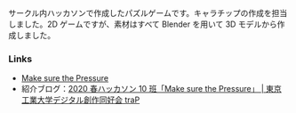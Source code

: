 <!-- markdownlint-disable-file MD041 -->

サークル内ハッカソンで作成したパズルゲームです。キャラチップの作成を担当しました。2D ゲームですが、素材はすべて Blender を用いて 3D モデルから作成しました。

### Links

- [Make sure the Pressure](https://hackathon_20spring_team_10.trap.show/pressure-pazzle/)
- 紹介ブログ：[2020 春ハッカソン 10 班「Make sure the Pressure」 | 東京工業大学デジタル創作同好会 traP](https://trap.jp/post/1097/)
